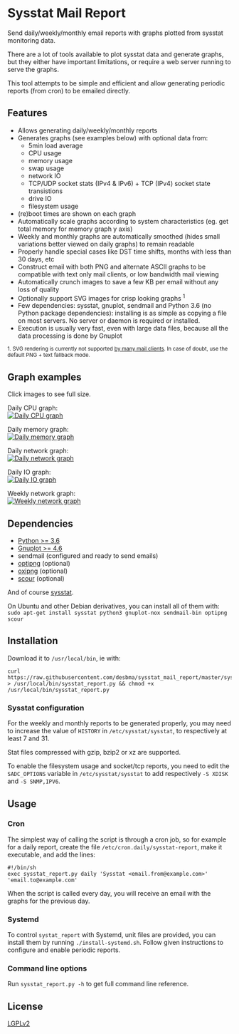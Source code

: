 # Sysstat Mail Report

Send daily/weekly/monthly email reports with graphs plotted from sysstat monitoring data.

There are a lot of tools available to plot sysstat data and generate graphs, but they either have important limitations, or require a web server running to serve the graphs.

This tool attempts to be simple and efficient and allow generating periodic reports (from cron) to be emailed directly.

## Features

- Allows generating daily/weekly/monthly reports
- Generates graphs (see examples below) with optional data from:
  - 5min load average
  - CPU usage
  - memory usage
  - swap usage
  - network IO
  - TCP/UDP socket stats (IPv4 & IPv6) + TCP (IPv4) socket state transistions
  - drive IO
  - filesystem usage
- (re)boot times are shown on each graph
- Automatically scale graphs according to system characteristics (eg. get total memory for memory graph y axis)
- Weekly and monthly graphs are automatically smoothed (hides small variations better viewed on daily graphs) to remain readable
- Properly handle special cases like DST time shifts, months with less than 30 days, etc
- Construct email with both PNG and alternate ASCII graphs to be compatible with text only mail clients, or low bandwidth mail viewing
- Automatically crunch images to save a few KB per email without any loss of quality
- Optionally support SVG images for crisp looking graphs <sup>1</sup>
- Few dependencies: sysstat, gnuplot, sendmail and Python 3.6 (no Python package dependencies): installing is as simple as copying a file on most servers. No server or daemon is required or installed.
- Execution is usually very fast, even with large data files, because all the data processing is done by Gnuplot

<sup>1. SVG rendering is currently not supported [by many mail clients](https://www.caniemail.com/features/html-svg/). In case of doubt, use the default PNG + text fallback mode.</sup>

## Graph examples

Click images to see full size.

Daily CPU graph:  
[![Daily CPU graph](https://i.imgur.com/o0Qzd8nm.png)](https://i.imgur.com/o0Qzd8n.png)

Daily memory graph:  
[![Daily memory graph](https://i.imgur.com/Pkh6VHum.png)](https://i.imgur.com/Pkh6VHu.png)

Daily network graph:  
[![Daily network graph](https://i.imgur.com/yZ8zKEMm.png)](https://i.imgur.com/yZ8zKEM.png)

Daily IO graph:  
[![Daily IO graph](https://i.imgur.com/sCEZ773m.png)](https://i.imgur.com/sCEZ773.png)

Weekly network graph:  
[![Weekly network graph](https://i.imgur.com/pYRv26Em.png)](https://i.imgur.com/pYRv26E.png)

## Dependencies

- [Python >= 3.6](https://www.python.org/downloads/)
- [Gnuplot >= 4.6](http://www.gnuplot.info/)
- sendmail (configured and ready to send emails)
- [optipng](http://optipng.sourceforge.net/) (optional)
- [oxipng](https://github.com/shssoichiro/oxipng) (optional)
- [scour](https://github.com/scour-project/scour) (optional)

And of course [sysstat](http://sebastien.godard.pagesperso-orange.fr/).

On Ubuntu and other Debian derivatives, you can install all of them with:  
`sudo apt-get install sysstat python3 gnuplot-nox sendmail-bin optipng scour`

## Installation

Download it to `/usr/local/bin`, ie with:

    curl https://raw.githubusercontent.com/desbma/sysstat_mail_report/master/sysstat_report.py > /usr/local/bin/sysstat_report.py && chmod +x /usr/local/bin/sysstat_report.py

### Sysstat configuration

For the weekly and monthly reports to be generated properly, you may need to increase the value of `HISTORY` in `/etc/sysstat/sysstat`, to respectively at least 7 and 31.

Stat files compressed with gzip, bzip2 or xz are supported.

To enable the filesystem usage and socket/tcp reports, you need to edit the `SADC_OPTIONS` variable in `/etc/sysstat/sysstat` to add respectively `-S XDISK` and `-S SNMP,IPV6`.

## Usage

### Cron

The simplest way of calling the script is through a cron job, so for example for a daily report, create the file `/etc/cron.daily/sysstat-report`, make it executable, and add the lines:

    #!/bin/sh
    exec sysstat_report.py daily 'Sysstat <email.from@example.com>' 'email.to@example.com'

When the script is called every day, you will receive an email with the graphs for the previous day.

### Systemd

To control `systat_report` with Systemd, unit files are provided, you can install them by running `./install-systemd.sh`.
Follow given instructions to configure and enable periodic reports.

### Command line options

Run `sysstat_report.py -h` to get full command line reference.

## License

[LGPLv2](https://www.gnu.org/licenses/old-licenses/lgpl-2.1-standalone.html)
